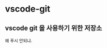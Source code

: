 # vscode-git
## vscode git 을 사용하기 위한 저장소
 왜 푸시 안되냐.
<!-- Visual Studio Code 에서 github 를 사용하기 위한 저장소입니다. -->